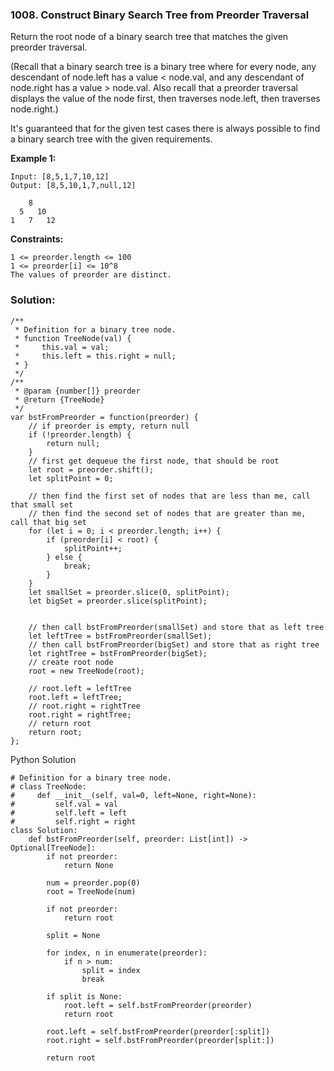 ### 1008. Construct Binary Search Tree from Preorder Traversal

Return the root node of a binary search tree that matches the given preorder traversal.

(Recall that a binary search tree is a binary tree where for every node, any descendant of node.left has a value < node.val, and any descendant of node.right has a value > node.val.  Also recall that a preorder traversal displays the value of the node first, then traverses node.left, then traverses node.right.)

It's guaranteed that for the given test cases there is always possible to find a binary search tree with the given requirements.

**Example 1:**
```
Input: [8,5,1,7,10,12]
Output: [8,5,10,1,7,null,12]

    8
  5   10
1   7   12
``` 

**Constraints:**
```
1 <= preorder.length <= 100
1 <= preorder[i] <= 10^8
The values of preorder are distinct.
```

### Solution:
```
/**
 * Definition for a binary tree node.
 * function TreeNode(val) {
 *     this.val = val;
 *     this.left = this.right = null;
 * }
 */
/**
 * @param {number[]} preorder
 * @return {TreeNode}
 */
var bstFromPreorder = function(preorder) {
    // if preorder is empty, return null
    if (!preorder.length) {
        return null;
    }
    // first get dequeue the first node, that should be root
    let root = preorder.shift();
    let splitPoint = 0;
    
    // then find the first set of nodes that are less than me, call that small set
    // then find the second set of nodes that are greater than me, call that big set
    for (let i = 0; i < preorder.length; i++) {
        if (preorder[i] < root) {
            splitPoint++;
        } else {
            break;
        }
    }
    let smallSet = preorder.slice(0, splitPoint);
    let bigSet = preorder.slice(splitPoint);
    
    
    // then call bstFromPreorder(smallSet) and store that as left tree
    let leftTree = bstFromPreorder(smallSet);
    // then call bstFromPreorder(bigSet) and store that as right tree
    let rightTree = bstFromPreorder(bigSet);
    // create root node
    root = new TreeNode(root);
    
    // root.left = leftTree
    root.left = leftTree;
    // root.right = rightTree
    root.right = rightTree;
    // return root
    return root;
};
```
Python Solution
```
# Definition for a binary tree node.
# class TreeNode:
#     def __init__(self, val=0, left=None, right=None):
#         self.val = val
#         self.left = left
#         self.right = right
class Solution:
    def bstFromPreorder(self, preorder: List[int]) -> Optional[TreeNode]:
        if not preorder:
            return None
        
        num = preorder.pop(0)
        root = TreeNode(num)
        
        if not preorder:
            return root

        split = None
        
        for index, n in enumerate(preorder):
            if n > num:
                split = index
                break
        
        if split is None:
            root.left = self.bstFromPreorder(preorder)
            return root
    
        root.left = self.bstFromPreorder(preorder[:split])
        root.right = self.bstFromPreorder(preorder[split:])
        
        return root
        
    
        
```
